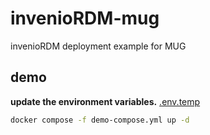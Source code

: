 # invenioRDM-mug

invenioRDM deployment example for MUG

## demo

**update the environment variables.** [.env.temp](.env.temp)

```bash
docker compose -f demo-compose.yml up -d
```
